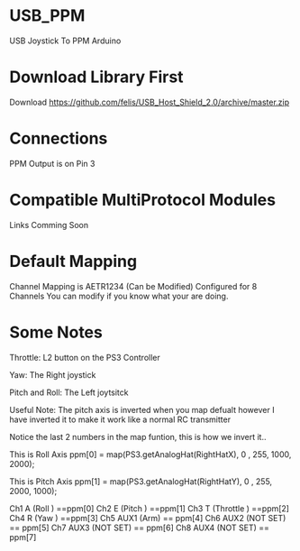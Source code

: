 # USB_PPM
USB Joystick To PPM Arduino


# Download Library First 

Download 
https://github.com/felis/USB_Host_Shield_2.0/archive/master.zip

# Connections

PPM Output is on Pin 3 

# Compatible MultiProtocol Modules

Links Comming Soon


# Default Mapping

Channel Mapping is AETR1234 (Can be Modified)
Configured for 8 Channels You can modify if you know what your are doing.


# Some Notes

Throttle: 
L2 button on the PS3 Controller

Yaw:
The Right joystick

Pitch and Roll:
The Left joytsitck

Useful Note:
The pitch axis is inverted when you map defualt however I have inverted it to make it work like a normal RC transmitter

Notice the last 2 numbers in the map funtion, this is how we invert it..

This is Roll Axis
 ppm[0] = map(PS3.getAnalogHat(RightHatX), 0 , 255, 1000, 2000);
 
This is Pitch Axis
 ppm[1] = map(PS3.getAnalogHat(RightHatY), 0 , 255, 2000, 1000);


Ch1 A (Roll ) ==ppm[0]
Ch2 E (Pitch ) ==ppm[1]
Ch3 T (Throttle ) ==ppm[2]
Ch4 R (Yaw ) ==ppm[3]
Ch5 AUX1 (Arm) == ppm[4]
Ch6 AUX2 (NOT SET) == ppm[5]
Ch7 AUX3 (NOT SET) == ppm[6]
Ch8 AUX4 (NOT SET) == ppm[7]
